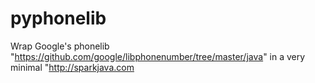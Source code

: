 # pyphonelib

Wrap Google's phonelib "https://github.com/google/libphonenumber/tree/master/java"
in a very minimal "http://sparkjava.com

